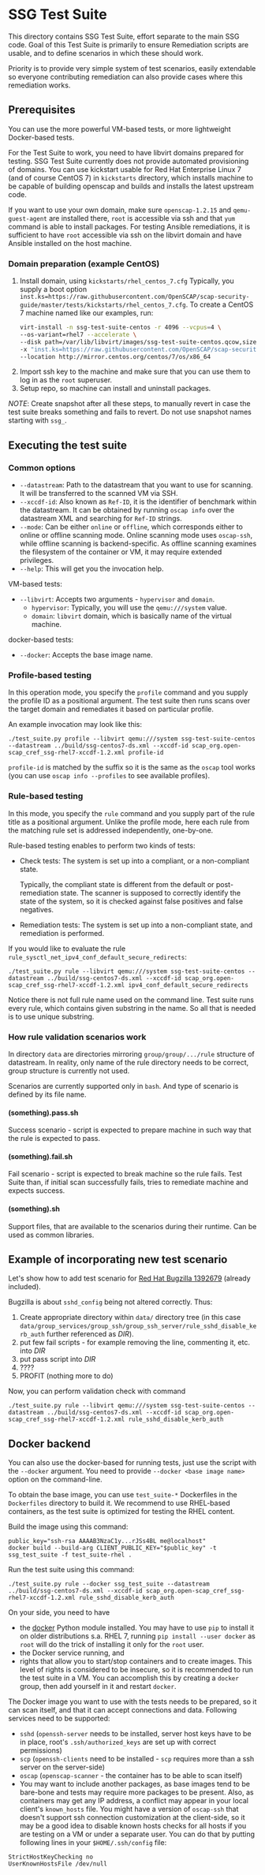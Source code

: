 # SSG Test Suite

This directory contains SSG Test Suite, effort separate to the main SSG code.
Goal of this Test Suite is primarily to ensure Remediation scripts are usable,
and to define scenarios in which these should work.

Priority is to provide very simple system of test scenarios, easily extendable
so everyone contributing remediation can also provide cases where this
remediation works.

## Prerequisites

You can use the more powerful VM-based tests, or more lightweight Docker-based tests.

For the Test Suite to work, you need to have libvirt domains prepared for
testing.
SSG Test Suite currently does not provide automated provisioning of domains.
You can use kickstart usable for Red Hat Enterprise Linux 7 (and of course
CentOS 7) in `kickstarts` directory, which installs machine to be capable of
building openscap and builds and installs the latest upstream code.

If you want to use your own domain, make sure `openscap-1.2.15` and
`qemu-guest-agent` are installed there, `root` is accessible via ssh and that
`yum` command is able to install packages. For testing Ansible remediations, it
is sufficient to have `root` accessible via ssh on the libvirt domain and have
Ansible installed on the host machine.

### Domain preparation (example CentOS)

1. Install domain, using `kickstarts/rhel_centos_7.cfg`
   Typically, you supply a boot option `inst.ks=https://raw.githubusercontent.com/OpenSCAP/scap-security-guide/master/tests/kickstarts/rhel_centos_7.cfg`.
   To create a CentOS 7 machine named like our examples, run:
    ```bash
    virt-install -n ssg-test-suite-centos -r 4096 --vcpus=4 \
    --os-variant=rhel7 --accelerate \
    --disk path=/var/lib/libvirt/images/ssg-test-suite-centos.qcow,size=50 \
    -x "inst.ks=https://raw.githubusercontent.com/OpenSCAP/scap-security-guide/master/tests/kickstarts/rhel_centos_7.cfg" \
    --location http://mirror.centos.org/centos/7/os/x86_64
    ```
1. Import ssh key to the machine and make sure that you can use them to log in
   as the `root` superuser.
1. Setup repo, so machine can install and uninstall packages.

*NOTE*: Create snapshot after all these steps, to manually revert in case the
test suite breaks something and fails to revert. Do not use snapshot names
starting with `ssg_`.

## Executing the test suite

### Common options

- `--datastream`: Path to the datastream that you want to use for scanning.
  It will be transferred to the scanned VM via SSH.
- `--xccdf-id`: Also known as `Ref-ID`, it is the identifier of benchmark within
  the datastream.  It can be obtained by running `oscap info` over the
  datastream XML and searching for `Ref-ID` strings.
- `--mode`: Can be either `online` or `offline`, which corresponds either to
  online or offline scanning mode. Online scanning mode uses `oscap-ssh`, while
  offline scanning is backend-specific.
  As offline scanning examines the filesystem of the container or VM, it may require
  extended privileges.
- `--help`: This will get you the invocation help.

VM-based tests:

- `--libvirt`: Accepts two arguments - `hypervisor` and `domain`.
  - `hypervisor`: Typically, you will use the `qemu:///system` value.
  - `domain`: `libvirt` domain, which is basically name of the virtual machine.

docker-based tests:

- `--docker`: Accepts the base image name.

### Profile-based testing

In this operation mode, you specify the `profile` command and you supply the
profile ID as a positional argument.  The test suite then runs scans over the
target domain and remediates it based on particular profile.

An example invocation may look like this:

```
./test_suite.py profile --libvirt qemu:///system ssg-test-suite-centos --datastream ../build/ssg-centos7-ds.xml --xccdf-id scap_org.open-scap_cref_ssg-rhel7-xccdf-1.2.xml profile-id
```

`profile-id` is matched by the suffix so it is the same as the `oscap` tool
works (you can use `oscap info --profiles` to see available profiles).

### Rule-based testing

In this mode, you specify the `rule` command and you supply part of the rule
title as a positional argument.  Unlike the profile mode, here each rule from
the matching rule set is addressed independently, one-by-one.

Rule-based testing enables to perform two kinds of tests:

- Check tests: The system is set up into a compliant, or a non-compliant state.

  Typically, the compliant state is different from the default or
  post-remediation state. The scanner is supposed to correctly identify the
  state of the system, so it is checked against false positives and false
  negatives.

- Remediation tests: The system is set up into a non-compliant state, and
  remediation is performed.

If you would like to evaluate the rule `rule_sysctl_net_ipv4_conf_default_secure_redirects`:

```
./test_suite.py rule --libvirt qemu:///system ssg-test-suite-centos --datastream ../build/ssg-centos7-ds.xml --xccdf-id scap_org.open-scap_cref_ssg-rhel7-xccdf-1.2.xml ipv4_conf_default_secure_redirects
```

Notice there is not full rule name used on the command line.
Test suite runs every rule, which contains given substring in the name.
So all that is needed is to use unique substring.

### How rule validation scenarios work

In directory `data` are directories mirroring `group/group/.../rule`
structure of datastream. In reality, only name of the rule directory needs to be
correct, group structure is currently not used.

Scenarios are currently supported only in `bash`. And type of scenario is
defined by its file name.

#### (something).pass.sh

Success scenario - script is expected to prepare machine in such way that the
rule is expected to pass.

#### (something).fail.sh

Fail scenario - script is expected to break machine so the rule fails. Test
Suite than, if initial scan successfully fails, tries to remediate machine and
expects success.

#### (something).sh

Support files, that are available to the scenarios during their runtime. Can
be used as common libraries.

## Example of incorporating new test scenario

Let's show how to add test scenario for
[Red Hat Bugzilla 1392679](https://bugzilla.redhat.com/show_bug.cgi?id=1392679)
(already included).

Bugzilla is about `sshd_config` being not altered correctly. Thus:

1. Create appropriate directory within `data/` directory tree (in this case
  `data/group_services/group_ssh/group_ssh_server/rule_sshd_disable_kerb_auth`
  further referenced as *DIR*).
1. put few fail scripts - for example removing the line, commenting it, etc.
 into *DIR*
1. put pass script into *DIR*
1. ????
1. PROFIT (nothing more to do)

Now, you can perform validation check with command

```
./test_suite.py rule --libvirt qemu:///system ssg-test-suite-centos --datastream ../build/ssg-centos7-ds.xml --xccdf-id scap_org.open-scap_cref_ssg-rhel7-xccdf-1.2.xml rule_sshd_disable_kerb_auth
```

## Docker backend

You can also use the docker-based for running tests, just use the script with the `--docker` argument.
You need to provide `--docker <base image name>` option on the command-line.

To obtain the base image, you can use `test_suite-*` Dockerfiles in the `Dockerfiles` directory to build it.
We recommend to use RHEL-based containers, as the test suite is optimized for testing the RHEL content.

Build the image using this command:

```
public_key="ssh-rsa AAAAB3NzaC1y...rJSs4BL me@localhost"
docker build --build-arg CLIENT_PUBLIC_KEY="$public_key" -t ssg_test_suite -f test_suite-rhel .
```

Run the test suite using this command:

```
./test_suite.py rule --docker ssg_test_suite --datastream ../build/ssg-centos7-ds.xml --xccdf-id scap_org.open-scap_cref_ssg-rhel7-xccdf-1.2.xml rule_sshd_disable_kerb_auth
```

On your side, you need to have
- the [docker](https://pypi.org/project/docker/) Python module installed. You may have to use `pip` to install it on older distributions s.a. RHEL 7, running `pip install --user docker` as `root` will do the trick of installing it only for the `root` user.
- the Docker service running, and
- rights that allow you to start/stop containers and to create images.
  This level of rights is considered to be insecure, so it is recommended to run the test suite in a VM.
  You can accomplish this by creating a `docker` group, then add yourself in it and restart `docker`.

The Docker image you want to use with the tests needs to be prepared, so it can scan itself, and that it can accept connections and data.
Following services need to be supported:

- `sshd` (`openssh-server` needs to be installed, server host keys have to be in place, root's `.ssh/authorized_keys` are set up with correct permissions)
- `scp` (`openssh-clients` need to be installed - `scp` requires more than a ssh server on the server-side)
- `oscap` (`openscap-scanner` - the container has to be able to scan itself)
- You may want to include another packages, as base images tend to be bare-bone and tests may require more packages to be present.
Also, as containers may get any IP address, a conflict may appear in your local client's `known_hosts` file.
You might have a version of `oscap-ssh` that doesn't support ssh connection customization at the client-side, so it may be a good idea to disable known hosts checks for all hosts if you are testing on a VM or under a separate user.
You can do that by putting following lines in your `$HOME/.ssh/config` file:

```
StrictHostKeyChecking no
UserKnownHostsFile /dev/null
```
